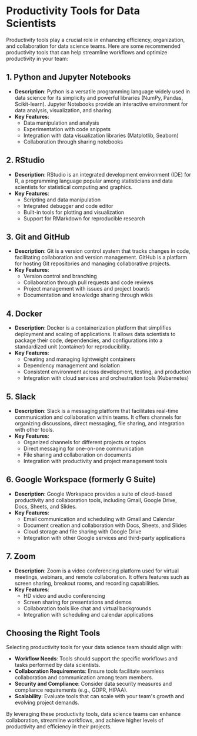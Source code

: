 # Productivity Tools for Data Scientists

Productivity tools play a crucial role in enhancing efficiency, organization, and collaboration for data science teams. Here are some recommended productivity tools that can help streamline workflows and optimize productivity in your team:

## 1. **Python and Jupyter Notebooks**

- **Description**: Python is a versatile programming language widely used in data science for its simplicity and powerful libraries (NumPy, Pandas, Scikit-learn). Jupyter Notebooks provide an interactive environment for data analysis, visualization, and sharing.
- **Key Features**:
  - Data manipulation and analysis
  - Experimentation with code snippets
  - Integration with data visualization libraries (Matplotlib, Seaborn)
  - Collaboration through sharing notebooks

## 2. **RStudio**

- **Description**: RStudio is an integrated development environment (IDE) for R, a programming language popular among statisticians and data scientists for statistical computing and graphics.
- **Key Features**:
  - Scripting and data manipulation
  - Integrated debugger and code editor
  - Built-in tools for plotting and visualization
  - Support for RMarkdown for reproducible research

## 3. **Git and GitHub**

- **Description**: Git is a version control system that tracks changes in code, facilitating collaboration and version management. GitHub is a platform for hosting Git repositories and managing collaborative projects.
- **Key Features**:
  - Version control and branching
  - Collaboration through pull requests and code reviews
  - Project management with issues and project boards
  - Documentation and knowledge sharing through wikis

## 4. **Docker**

- **Description**: Docker is a containerization platform that simplifies deployment and scaling of applications. It allows data scientists to package their code, dependencies, and configurations into a standardized unit (container) for reproducibility.
- **Key Features**:
  - Creating and managing lightweight containers
  - Dependency management and isolation
  - Consistent environment across development, testing, and production
  - Integration with cloud services and orchestration tools (Kubernetes)

## 5. **Slack**

- **Description**: Slack is a messaging platform that facilitates real-time communication and collaboration within teams. It offers channels for organizing discussions, direct messaging, file sharing, and integration with other tools.
- **Key Features**:
  - Organized channels for different projects or topics
  - Direct messaging for one-on-one communication
  - File sharing and collaboration on documents
  - Integration with productivity and project management tools

## 6. **Google Workspace (formerly G Suite)**

- **Description**: Google Workspace provides a suite of cloud-based productivity and collaboration tools, including Gmail, Google Drive, Docs, Sheets, and Slides.
- **Key Features**:
  - Email communication and scheduling with Gmail and Calendar
  - Document creation and collaboration with Docs, Sheets, and Slides
  - Cloud storage and file sharing with Google Drive
  - Integration with other Google services and third-party applications

## 7. **Zoom**

- **Description**: Zoom is a video conferencing platform used for virtual meetings, webinars, and remote collaboration. It offers features such as screen sharing, breakout rooms, and recording capabilities.
- **Key Features**:
  - HD video and audio conferencing
  - Screen sharing for presentations and demos
  - Collaboration tools like chat and virtual backgrounds
  - Integration with scheduling and calendar applications

## Choosing the Right Tools

Selecting productivity tools for your data science team should align with:
- **Workflow Needs**: Tools should support the specific workflows and tasks performed by data scientists.
- **Collaboration Requirements**: Ensure tools facilitate seamless collaboration and communication among team members.
- **Security and Compliance**: Consider data security measures and compliance requirements (e.g., GDPR, HIPAA).
- **Scalability**: Evaluate tools that can scale with your team's growth and evolving project demands.

By leveraging these productivity tools, data science teams can enhance collaboration, streamline workflows, and achieve higher levels of productivity and efficiency in their projects.